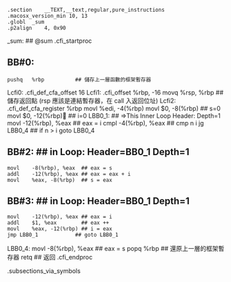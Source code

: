 	.section	__TEXT,__text,regular,pure_instructions
	.macosx_version_min 10, 13
	.globl	_sum
	.p2align	4, 0x90
_sum:                                   ## @sum
	.cfi_startproc
## BB#0:
	pushq	%rbp          ## 儲存上一層函數的框架暫存器
Lcfi0:
	.cfi_def_cfa_offset 16
Lcfi1:
	.cfi_offset %rbp, -16
	movq	%rsp, %rbp    ## 儲存返回點 (rsp 應該是連結暫存器，在 call 入返回位址)
Lcfi2:
	.cfi_def_cfa_register %rbp
	movl	%edi, -4(%rbp)
	movl	$0, -8(%rbp)  ## s=0
	movl	$0, -12(%rbp) ## i=0
LBB0_1:                                 ## =>This Inner Loop Header: Depth=1
	movl	-12(%rbp), %eax ## eax = i
	cmpl	-4(%rbp), %eax  ## cmp n i
	jg	LBB0_4            ## if n > i goto LBB0_4
## BB#2:                                ##   in Loop: Header=BB0_1 Depth=1
	movl	-8(%rbp), %eax  ## eax = s
	addl	-12(%rbp), %eax ## eax = eax + i
	movl	%eax, -8(%rbp)  ## s = eax
## BB#3:                                ##   in Loop: Header=BB0_1 Depth=1
	movl	-12(%rbp), %eax ## eax = i
	addl	$1, %eax        ## eax ++
	movl	%eax, -12(%rbp) ## i = eax
	jmp	LBB0_1            ## goto LBB0_1
LBB0_4:
	movl	-8(%rbp), %eax  ## eax = s
	popq	%rbp            ## 還原上一層的框架暫存器
	retq                  ## 返回
	.cfi_endproc


.subsections_via_symbols
